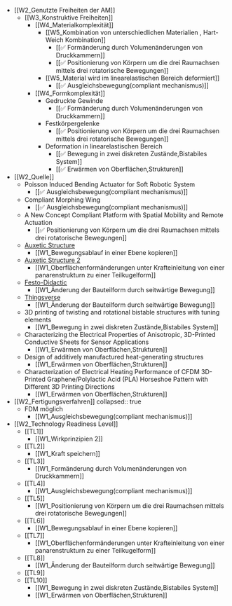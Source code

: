 - [[W2_Genutzte Freiheiten der AM]]
	- [[W3_Konstruktive Freiheiten]]
		- [[W4_Materialkomplexität]]
			- [[W5_Kombination von unterschiedlichen Materialien , Hart-Weich Kombination]]
				- [[✅ Formänderung durch Volumenänderungen von Druckkammern]]
				- [[✅ Positionierung von Körpern um die drei Raumachsen mittels drei rotatorische Bewegungen]]
			- [[W5_Material wird im linearelastischen Bereich deformiert]]
				- [[✅ Ausgleichsbewegung(compliant mechanismus)]]
		- [[W4_Formkomplexität]]
			- Gedruckte Gewinde
				- [[✅ Formänderung durch Volumenänderungen von Druckkammern]]
			- Festkörpergelenke
				- [[✅ Positionierung von Körpern um die drei Raumachsen mittels drei rotatorische Bewegungen]]
			- Deformation in linearelastischen Bereich
				- [[✅ Bewegung in zwei diskreten Zustände,Bistabiles System]]
				- [[✅ Erwärmen von Oberflächen,Strukturen]]
- [[W2_Quelle]]
	- Poisson Induced Bending Actuator for Soft Robotic System
		- [[✅ Ausgleichsbewegung(compliant mechanismus)]]
	- Compliant Morphing Wing
		- [[✅ Ausgleichsbewegung(compliant mechanismus)]]
	- A New Concept Compliant Platform with Spatial Mobility and Remote Actuation
		- [[✅ Positionierung von Körpern um die drei Raumachsen mittels drei rotatorische Bewegungen]]
	- [Auxetic Structure](https://www.youtube.com/watch?v=XP5Fk-lHvK0&ab_channel=MITMediaLab)
		- [[W1_Bewegungsablauf in einer Ebene kopieren]]
	- [Auxetic Structure 2](https://www.thingiverse.com/thing:881094)
		- [[W1_Oberflächenformänderungen unter Krafteinleitung von einer panarenstrukturn zu einer Teilkugelform]]
	- [Festo-Didactic](https://www.festo-didactic.com/de-de/lernsysteme/technik-fuer-allgemeinbildende-schulen/fin-ray-bastelbogen.htm?fbid=ZGUuZGUuNTQ0LjEzLjE4LjE0MDMuODUyOA)
		- [[W1_Änderung der Bauteilform durch seitwärtige Bewegung]]
	- [Thingsverse](https://www.thingiverse.com/thing:1487390)
		- [[W1_Änderung der Bauteilform durch seitwärtige Bewegung]]
	- 3D printing of twisting and rotational bistable structures with tuning elements
		- [[W1_Bewegung in zwei diskreten Zustände,Bistabiles System]]
	- Characterizing the Electrical Properties of Anisotropic, 3D-Printed Conductive Sheets for Sensor Applications
		- [[W1_Erwärmen von Oberflächen,Strukturen]]
	- Design of additively manufactured heat-generating structures
		- [[W1_Erwärmen von Oberflächen,Strukturen]]
	- Characterization of Electrical Heating Performance of CFDM 3D-Printed Graphene/Polylactic Acid (PLA) Horseshoe Pattern with Different 3D Printing Directions
		- [[W1_Erwärmen von Oberflächen,Strukturen]]
- [[W2_Fertigungsverfahren]]
  collapsed:: true
	- FDM möglich
		- [[W1_Ausgleichsbewegung(compliant mechanismus)]]
- [[W2_Technology Readiness Level]]
	- [[TL1]]
		- [[W1_Wirkprinzipien 2]]
	- [[TL2]]
		- [[W1_Kraft speichern]]
	- [[TL3]]
		- [[W1_Formänderung durch Volumenänderungen von Druckkammern]]
	- [[TL4]]
		- [[W1_Ausgleichsbewegung(compliant mechanismus)]]
	- [[TL5]]
		- [[W1_Positionierung von Körpern um die drei Raumachsen mittels drei rotatorische Bewegungen]]
	- [[TL6]]
		- [[W1_Bewegungsablauf in einer Ebene kopieren]]
	- [[TL7]]
		- [[W1_Oberflächenformänderungen unter Krafteinleitung von einer panarenstrukturn zu einer Teilkugelform]]
	- [[TL8]]
		- [[W1_Änderung der Bauteilform durch seitwärtige Bewegung]]
	- [[TL9]]
	- [[TL10]]
		- [[W1_Bewegung in zwei diskreten Zustände,Bistabiles System]]
		- [[W1_Erwärmen von Oberflächen,Strukturen]]